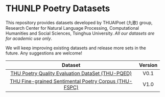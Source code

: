 THUNLP Poetry Datasets
==========
This repository provides datasets developed by THUAIPoet (九歌) group, Research Center for Natural Language Processing, Computational Humanities and Social Sciences, Tsinghua University. *All our datasets are for academic use only*.

We will keep improving existing datasets and release more sets in the future. Any suggestions are welcome!

| Dataset | Version |
|:---:|:---:|
| [THU Poetry Quality Evaluation DataSet (THU-PQED)](PQED/) | V0.1 |
| [THU Fine-grained Sentimental Poetry Corpus (THU-FSPC)](FSPC/) | V1.0 |

